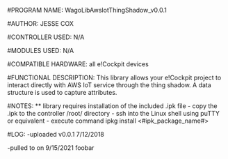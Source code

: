 #PROGRAM NAME:
WagoLibAwsIotThingShadow_v0.0.1

#AUTHOR:
JESSE COX

#CONTROLLER USED:
N/A

#MODULES USED:
N/A

#COMPATIBLE HARDWARE:
all e!Cockpit devices

#FUNCTIONAL DESCRIPTION:
This library allows your e!Cockpit project to interact directly with AWS IoT service through the thing shadow.  A data structure is used to capture attributes.

#NOTES:
** library requires installation of the included .ipk file
	- copy the .ipk to the controller /root/ directory
	- ssh into the Linux shell using puTTY or equivalent
	- execute command
		ipkg install <#ipk_package_name#>

#LOG:
-uploaded v0.0.1 7/12/2018

-pulled to on 9/15/2021
foobar